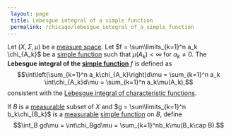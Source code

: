 ```yaml
---
 layout: page
 title: Lebesgue integral of a simple function
 permalink: /chicago/lebesgue_integral_of_a_simple_function
---
```

Let $(X,\Sigma, \mu)$ be a [measure space](https://mathgloss.github.io/MathGloss/measure_space). Let $f = \sum\limits_{k=1}^n a_k \chi_{A_k}$ be a [simple function](https://mathgloss.github.io/MathGloss/simple_function) such that $\mu(A_k) < \infty$ for $a_k \neq 0$.  The **Lebesgue integral of the [simple function](https://mathgloss.github.io/MathGloss/simple_function)** $f$ is defined as $$\int\left(\sum_{k=1}^n a_k\chi_{A_k}\right)d\mu = \sum_{k=1}^n a_k \int\chi_{A_k}d\mu = \sum_{k=1}^n a_k\mu(A_k),$$ consistent with the [Lebesgue integral of characteristic functions](https://mathgloss.github.io/MathGloss/Lebesgue_integral_of_characteristic_function).

If $B$ is a [measurable](https://mathgloss.github.io/MathGloss/measurable) subset of $X$ and $g = \sum\limits_{k=1}^n b_k\chi_{B_k}$ is a [measurable](https://mathgloss.github.io/MathGloss/measurable_function) [simple function](https://mathgloss.github.io/MathGloss/simple_function) on $B$, define $$\int_B gd\mu = \int\chi_Bgd\mu = \sum_{k=1}^nb_k\mu(B_k\cap B).$$

